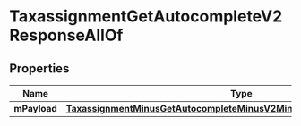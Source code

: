 
# TaxassignmentGetAutocompleteV2ResponseAllOf

## Properties
Name | Type | Description | Notes
------------ | ------------- | ------------- | -------------
**mPayload** | [**TaxassignmentMinusGetAutocompleteMinusV2MinusResponseMinusMPayload**](TaxassignmentMinusGetAutocompleteMinusV2MinusResponseMinusMPayload.md) |  | 



